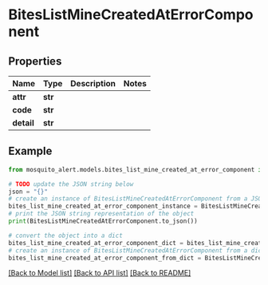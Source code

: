 # BitesListMineCreatedAtErrorComponent


## Properties

Name | Type | Description | Notes
------------ | ------------- | ------------- | -------------
**attr** | **str** |  | 
**code** | **str** |  | 
**detail** | **str** |  | 

## Example

```python
from mosquito_alert.models.bites_list_mine_created_at_error_component import BitesListMineCreatedAtErrorComponent

# TODO update the JSON string below
json = "{}"
# create an instance of BitesListMineCreatedAtErrorComponent from a JSON string
bites_list_mine_created_at_error_component_instance = BitesListMineCreatedAtErrorComponent.from_json(json)
# print the JSON string representation of the object
print(BitesListMineCreatedAtErrorComponent.to_json())

# convert the object into a dict
bites_list_mine_created_at_error_component_dict = bites_list_mine_created_at_error_component_instance.to_dict()
# create an instance of BitesListMineCreatedAtErrorComponent from a dict
bites_list_mine_created_at_error_component_from_dict = BitesListMineCreatedAtErrorComponent.from_dict(bites_list_mine_created_at_error_component_dict)
```
[[Back to Model list]](../README.md#documentation-for-models) [[Back to API list]](../README.md#documentation-for-api-endpoints) [[Back to README]](../README.md)


